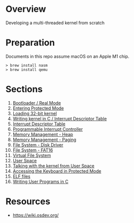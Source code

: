 # Overview

Developing a multi-threaded kernel from scratch

# Preparation

Documents in this repo assume macOS on an Apple M1 chip.

```shell
> brew install nasm
> brew install qemu
```

# Sections

1. [Bootloader / Real Mode](./doc/1_real_mode.md)
2. [Entering Protected Mode](./doc/2_protected_mode.md)
3. [Loading 32-bit kernel](./doc/3_32-bit_kernel.md)
4. [Writing kernel in C / Interrupt Descriptor Table](./doc/4_writing_kernel_in_C.md)
5. [Interrupt Descriptor Table](./doc/5_interrupt_descriptor_table.md)
6. [Programmable Interrupt Controller](./doc/6_programmable_interrupt_controller.md)
7. [Memory Management - Heap](./doc/7_memory_management_heap.md)
8. [Memory Management - Paging](./doc/8_memory_management_paging.md)
9. [File System - Disk Driver](./doc/9_file_system_disk_driver.md)
10. [File System - FAT16](./doc/10_file_system_fat16.md)
11. [Virtual File System](./doc/11_file_system_virtual_file_system.md)
12. [User Space](./12_user_space.md)
13. [Talking with the kernel from User Space](./doc/13_calling_kernel_space_routines_from_user_space.md)
14. [Accessing the Keyboard in Protected Mode](./doc/14_accessing_keyboard_in_protected_mode.md.md)
15. [ELF files](./doc/15_elf_files.md)
16. [Writing User Programs in C](./doc/16_writing_user_programs_in_C.md)

# Resources

- https://wiki.osdev.org/
